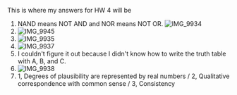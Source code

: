 This is where my answers for HW 4 will be  
   
1. NAND means NOT AND and NOR means NOT OR. ![IMG_9934](https://github.com/JCH42069/IDS2024W/assets/157654679/4d3663e1-4141-4023-a149-bcd7d4683c28)
2. ![IMG_9945](https://github.com/JCH42069/IDS2024W/assets/157654679/abc587f3-c3ed-49e0-9986-b96fddeab0fb)
3. ![IMG_9935](https://github.com/JCH42069/IDS2024W/assets/157654679/94f3e954-6cc1-4cea-8842-c4ff70df3b31)  
4. ![IMG_9937](https://github.com/JCH42069/IDS2024W/assets/157654679/d1d943da-175b-4540-8c04-e4c724f89358)  
5. I couldn't figure it out because I didn't know how to write the truth table with A, B, and C.  
6. ![IMG_9938](https://github.com/JCH42069/IDS2024W/assets/157654679/aaabddd8-ef57-4acf-8854-b69794499dd7)  
7. 1, Degrees of plausibility are represented by real numbers / 2, Qualitative correspondence with common sense / 3, Consistency  
